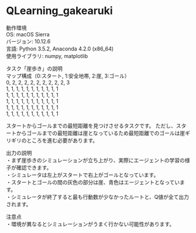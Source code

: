 # QLearning_gakearuki

動作環境  
  OS: macOS Sierra  
  バージョン: 10.12.6  
  言語: Python 3.5.2, Anaconda 4.2.0 (x86_64)  
  使用ライブラリ: numpy, matplotlib  
  
タスク「崖歩き」の説明  
  マップ構成（0:スタート, 1:安全地帯, 2:崖, 3:ゴール）  
    0, 2, 2, 2, 2, 2, 2, 2, 2, 2, 3  
    1, 1, 1, 1, 1, 1, 1, 1, 1, 1, 1  
    1, 1, 1, 1, 1, 1, 1, 1, 1, 1, 1    
    1, 1, 1, 1, 1, 1, 1, 1, 1, 1, 1  
    1, 1, 1, 1, 1, 1, 1, 1, 1, 1, 1  
    1, 1, 1, 1, 1, 1, 1, 1, 1, 1, 1  
    
  スタートからゴールまでの最短距離を見つけさせるタスクです。
  ただし、スタートからゴールまでの最短距離は崖となっているため最短距離でのゴールは崖ギリギリのところを進む必要があります。
  
出力の説明  
  ・まず崖歩きのシミュレーションが立ち上がり、実際にエージェントの学習の様子が確認できます。  
  ・シミュレータは左上がスタートで右上がゴールとなっています。  
  ・スタートとゴールの間の灰色の部分は崖、青色はエージェントとなっています。  
  ・シミュレータが終了すると最も行動数が少なかったルートと、Q値が全て出力されます。  
  
注意点  
  ・環境が異なるとシミュレーションがうまく行かない可能性があります。
